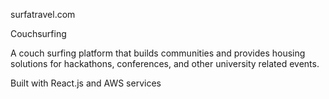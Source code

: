 surfatravel.com

Couchsurfing

A couch surfing platform that builds communities and provides housing solutions for hackathons, conferences, and other university related events.

Built with React.js and AWS services
